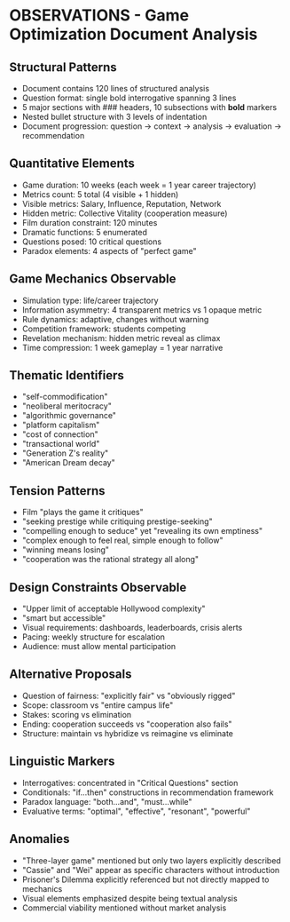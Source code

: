 # OBSERVATIONS - Game Optimization Document Analysis

## Structural Patterns
- Document contains 120 lines of structured analysis
- Question format: single bold interrogative spanning 3 lines
- 5 major sections with ### headers, 10 subsections with **bold** markers
- Nested bullet structure with 3 levels of indentation
- Document progression: question → context → analysis → evaluation → recommendation

## Quantitative Elements
- Game duration: 10 weeks (each week = 1 year career trajectory)
- Metrics count: 5 total (4 visible + 1 hidden)
- Visible metrics: Salary, Influence, Reputation, Network
- Hidden metric: Collective Vitality (cooperation measure)
- Film duration constraint: 120 minutes
- Dramatic functions: 5 enumerated
- Questions posed: 10 critical questions
- Paradox elements: 4 aspects of "perfect game"

## Game Mechanics Observable
- Simulation type: life/career trajectory
- Information asymmetry: 4 transparent metrics vs 1 opaque metric
- Rule dynamics: adaptive, changes without warning
- Competition framework: students competing
- Revelation mechanism: hidden metric reveal as climax
- Time compression: 1 week gameplay = 1 year narrative

## Thematic Identifiers
- "self-commodification"
- "neoliberal meritocracy"
- "algorithmic governance"
- "platform capitalism"
- "cost of connection"
- "transactional world"
- "Generation Z's reality"
- "American Dream decay"

## Tension Patterns
- Film "plays the game it critiques"
- "seeking prestige while critiquing prestige-seeking"
- "compelling enough to seduce" yet "revealing its own emptiness"
- "complex enough to feel real, simple enough to follow"
- "winning means losing"
- "cooperation was the rational strategy all along"

## Design Constraints Observable
- "Upper limit of acceptable Hollywood complexity"
- "smart but accessible"
- Visual requirements: dashboards, leaderboards, crisis alerts
- Pacing: weekly structure for escalation
- Audience: must allow mental participation

## Alternative Proposals
- Question of fairness: "explicitly fair" vs "obviously rigged"
- Scope: classroom vs "entire campus life"
- Stakes: scoring vs elimination
- Ending: cooperation succeeds vs "cooperation also fails"
- Structure: maintain vs hybridize vs reimagine vs eliminate

## Linguistic Markers
- Interrogatives: concentrated in "Critical Questions" section
- Conditionals: "if...then" constructions in recommendation framework
- Paradox language: "both...and", "must...while"
- Evaluative terms: "optimal", "effective", "resonant", "powerful"

## Anomalies
- "Three-layer game" mentioned but only two layers explicitly described
- "Cassie" and "Wei" appear as specific characters without introduction
- Prisoner's Dilemma explicitly referenced but not directly mapped to mechanics
- Visual elements emphasized despite being textual analysis
- Commercial viability mentioned without market analysis